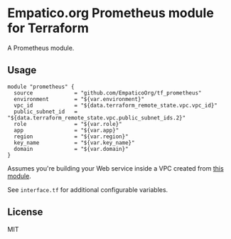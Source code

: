 # Empatico.org Prometheus module for Terraform

A Prometheus module.

## Usage

```hcl
module "prometheus" {
  source             = "github.com/EmpaticoOrg/tf_prometheus"
  environment        = "${var.environment}"
  vpc_id             = "${data.terraform_remote_state.vpc.vpc_id}"
  public_subnet_id   = "${data.terraform_remote_state.vpc.public_subnet_ids.2}"
  role               = "${var.role}"
  app                = "${var.app}"
  region             = "${var.region}"
  key_name           = "${var.key_name}"
  domain             = "${var.domain}"
}
```

Assumes you're building your Web service inside a VPC created from [this
module](https://github.com/EmpaticoOrg/tf_vpc).

See `interface.tf` for additional configurable variables.

## License

MIT

